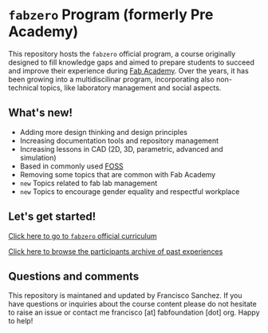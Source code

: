 # `fabzero` Program (formerly Pre Academy)

This repository hosts the `fabzero` official program, a course originally designed to fill knowledge gaps and aimed to prepare students to succeed and improve their experience during [Fab Academy](http://fabacademy.org). Over the years, it has been growing into a multidiscilinar program, incorporating also non-technical topics, like laboratory management and social aspects.

## What's new!
* Adding more design thinking and design principles
* Increasing documentation tools and repository management
* Increasing lessons in CAD (2D, 3D, parametric, advanced and simulation)
* Based in commonly used [FOSS](https://en.wikipedia.org/wiki/Free_and_open-source_software)
* Removing some topics that are common with Fab Academy
* `new` Topics related to fab lab management
* `new` Topics to encourage gender equality and respectful workplace

## Let's get started!

[Click here to go to `fabzero` official curriculum](summary.md)

[Click here to browse the participants archive of past experiences](cycles.md)

## Questions and comments
This repository is maintaned and updated by Francisco Sanchez. If you have questions or inquiries about the course content please do not hesitate to raise an issue or contact me francisco [at] fabfoundation [dot] org. Happy to help!
